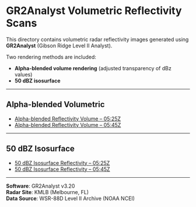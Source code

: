 # GR2Analyst Volumetric Reflectivity Scans

This directory contains volumetric radar reflectivity images generated using **GR2Analyst** (Gibson Ridge Level II Analyst).

Two rendering methods are included:
- **Alpha-blended volume rendering** (adjusted transparency of dBz values)
- **50 dBZ isosurface**

---

## Alpha-blended Volumetric

- [Alpha-blended Reflectivity Volume – 05:25Z](KMLB_19980223_0525_BR_3.png)
- [Alpha-blended Reflectivity Volume – 05:45Z](KMLB_19980223_0545_BR_3.png)

---

## 50 dBZ Isosurface

- [50 dBZ Isosurface Reflectivity – 05:25Z](KMLB_19980223_0525_BR_50dbz.png)
- [50 dBZ Isosurface Reflectivity – 05:45Z](KMLB_19980223_0545_BR_50dbz.png)

---

**Software**: GR2Analyst v3.20  
**Radar Site**: KMLB (Melbourne, FL)  
**Data Source**: WSR-88D Level II Archive (NOAA NCEI)
